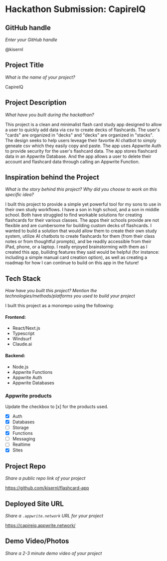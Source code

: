 # Hackathon Submission: CapireIQ

## GitHub handle
_Enter your GitHub handle_

@kisernl

## Project Title
_What is the name of your project?_

CapireIQ

## Project Description    
_What have you built during the hackathon?_

This project is a clean and minimalist flash card study app designed to allow a user to quickly add data via csv to create decks of flashcards. The user's "cards" are organized in "decks" and "decks" are organized in "stacks". The design seeks to help users leveage their favortie AI chatbot to simply geneate csv which they easily copy and paste. The app uses Appwrite Auth to provide security for the user's flashcard data. The app stores flashcard data in an Appwrite Database. And the app allows a user to delete their account and flashcard data through calling an Appwrite Function.

## Inspiration behind the Project  
_What is the story behind this project? Why did you choose to work on this specific idea?_

I built this project to provide a simple yet powerful tool for my sons to use in their own study workflows. I have a son in high school, and a son in middle school. Both have struggled to find workable solutions for creating flashcards for their various classes. The apps their schools provide are not flexible and are cumbersome for building custom decks of flashcards.  I wanted to build a solution that would allow them to create their own study system, utilize AI chatbots to create flashcards for them (from their class notes or from thoughtful prompts), and be readily accessible from their iPad, phone, or a laptop.  I really enjoyed brainstorming with them as I created this app, builidng features they said would be helpful (for instance: including a simple manual card creation option), as well as creating a roadmap for how I can continue to build on this app in the future!

## Tech Stack    
_How have you built this project? Mention the technologies/methods/platforms you used to build your project_

I built this project as a monorepo using the following:
#### Frontend:
- React/Next.js
- Typescript
- Windsurf
- Claude.ai
#### Backend:
- Node.js
- Appwrite Functions 
- Appwrite Auth
- Appwrite Databases

### Appwrite products
Update the checkbox to [x] for the products used.

- [x] Auth
- [x] Databases
- [ ] Storage
- [x] Functions
- [ ] Messaging
- [ ] Realtime
- [x] Sites

## Project Repo  
_Share a public repo link of your project_

https://github.com/kisernl/flashcard-app

## Deployed Site URL
_Share a `.appwrite.network` URL for your project_

https://capireiq.appwrite.network/

## Demo Video/Photos  
_Share a 2-3 minute demo video of your project_

<!--
https://www.youtube.com/watch?v=9IBaX1avYWc
-->
